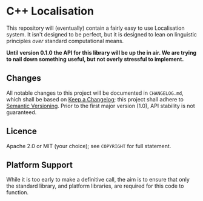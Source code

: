 # C++ Localisation

This repository will (eventually) contain a fairly easy to use Localisation system.  It isn't designed to be perfect, but it is designed to lean on linguistic principles *over* standard computational means.

**Until version 0.1.0 the API for this library will be up the in air.  We are trying to nail down something useful, but not overly stressful to implement.**

## Changes

All notable changes to this project will be documented in `CHANGELOG.md`, which shall be based on [Keep a Changelog](http://keepachangelog.com/en/1.0.0/); this project shall adhere to [Semantic Versioning](http://semver.org/spec/v2.0.0.html).  Prior to the first major version (1.0), API stability is not guaranteed.

## Licence

Apache 2.0 or MIT (your choice); see `COPYRIGHT` for full statement.

## Platform Support

While it is too early to make a definitive call, the aim is to ensure that only the standard library, and platform libraries, are required for this code to function.